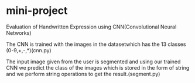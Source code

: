 # mini-project

Evaluation of Handwritten Expression using CNN(Convolutional Neural Networks)

The CNN is trained with the images in the datasetwhich has the 13 classes (0-9,+,-,*)(cnn.py)

The input image given from the user is segmented and using our trained CNN we predict the class of the images 
which is stored in the form of string and we perform string operations to get the result.(segment.py)
